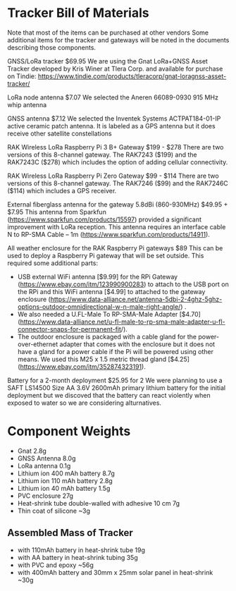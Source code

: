# Tracker Bill of Materials

Note that most of the items can be purchased at other vendors Some additional items for the tracker and gateways will be noted in the documents describing those components.   

GNSS/LoRa tracker \$69.95
We are using the Gnat LoRa+GNSS Asset Tracker developed by Kris Winer at Tlera Corp. and available for purchase on Tindie: <https://www.tindie.com/products/tleracorp/gnat-loragnss-asset-tracker/>

LoRa node antenna  \$7.07
We selected the Aneren 66089-0930 915 MHz whip antenna

GNSS antenna  \$7.12
We selected the Inventek Systems ACTPAT184-01-IP active ceramic patch antenna. It is labeled as a GPS antenna but it does receive other satellite constellations

RAK Wireless LoRa Raspberry Pi 3 B+ Gateway  \$199 - \$278
There are two versions of this 8-channel gateway. The RAK7243 (\$199) and the RAK7243C (\$278) which includes the option of adding cellular connectivity.

RAK Wireless LoRa Raspberry Pi Zero Gateway  \$99 - \$114
There are two versions of this 8-channel gateway. The RAK7246 (\$99) and the RAK7246C (\$114) which includes a GPS receiver.

External fiberglass antenna for the gateway 5.8dBi (860-930MHz) \$49.95 + \$7.95
	This antenna from Sparkfun (<https://www.sparkfun.com/products/15597>) provided a significant improvement with LoRa reception. This antenna requires an interface cable N to RP-SMA Cable – 1m  (<https://www.sparkfun.com/products/14911>).

All weather enclosure for the RAK Raspberry Pi gateways  \$89
This can be used to deploy a Raspberry Pi gateway that will be set outside. This required some additional parts:
- USB external WiFi antenna [\$9.99] for the RPi Gateway (<https://www.ebay.com/itm/123990900283>) to attach to the USB port on the RPi and this WiFi antenna [\$4.99] to attached to the gateway enclosure (<https://www.data-alliance.net/antenna-5dbi-2-4ghz-5ghz-options-outdoor-omnidirectional-w-n-male-right-angle/>) .
- We also needed a U.FL-Male To RP-SMA-Male Adapter [$4.70] (<https://www.data-alliance.net/u-fl-male-to-rp-sma-male-adapter-u-fl-connector-snaps-for-permanent-fit>/).
- The outdoor enclosure is packaged with a cable gland for the power-over-ethernet adapter that comes with the enclosure but it does not have a gland for a power cable if the Pi will be powered using other means. We used this M25 x 1.5 metric thread gland [$4.25] (<https://www.ebay.com/itm/352874323191>).

Battery for a 2-month deployment  \$25.95 for 2
We were planning to use a SAFT LS14500 Size AA 3.6V 2600mAh primary lithium battery for the initial deployment but we discoved that the battery can react violently when exposed to water so we are considering alturnatives. 

# Component Weights
* Gnat 2.8g
* GNSS Antenna 8.0g
* LoRa antenna 0.1g
* Lithium ion 400 mAh battery 8.7g
* Lithium ion 110 mAh battery 2.8g
* Lithium ion 40 mAh battery 1.5g
* PVC enclosure 27g
* Heat-shrink tube double-walled with adhesive 10 cm 7g
* Thin coat of silicone ~3g

## Assembled Mass of Tracker
* with 110mAh battery in heat-shrink tube 19g
* with AA battery in heat-shrink tubing 35g
* with PVC and epoxy ~56g
* with 400mAh battery and 30mm x 25mm solar panel in heat-shrink ~30g

